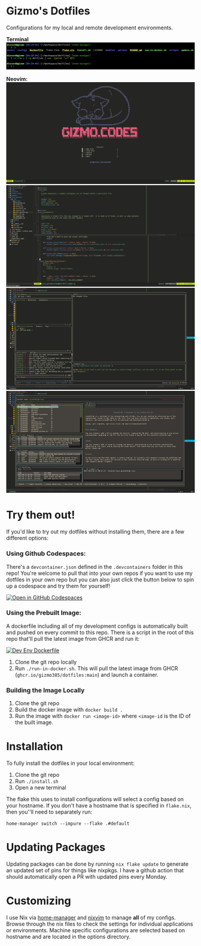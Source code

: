 Gizmo's Dotfiles
=======

Configurations for my local and remote development environments.

**Terminal**
![screenshot of my terminal](./assets/terminal.png)

**Neovim:**
![Neovim startup screen](./assets/VimHomescreen.png)
![Neovim editing](./assets/VimEditingFile.png)
![Neovim LazyGit integration](./assets/VimLazyGit.png)
![Neovim LazyGithub integration](./assets/VimLazyGithub.png)

# Try them out!

If you'd like to try out my dotfiles without installing them, there are a few different options:

### Using Github Codespaces:

There's a `devcontainer.json` defined in the `.devcontainers` folder in this repo! You're welcome to pull that into your own repos if you want to use my dotfiles in your own repo but you can also just click the button below to spin up a codespace and try them for yourself!

[![Open in GitHub Codespaces](https://github.com/codespaces/badge.svg)](https://codespaces.new/gizmo385/dotfiles?quickstart=1)

### Using the Prebuilt Image:

A dockerfile including all of my development configs is automatically built and pushed on every commit to this repo. There is a script in the root of this repo that'll pull the latest image from GHCR and run it:

[![Dev Env Dockerfile](https://github.com/gizmo385/dotfiles/actions/workflows/docker-image.yml/badge.svg?branch=main)](https://github.com/gizmo385/dotfiles/actions/workflows/docker-image.yml)

1. Clone the git repo locally
2. Run `./run-in-docker.sh`. This will pull the latest image from GHCR (`ghcr.io/gizmo385/dotfiles:main`) and launch a container.

### Building the Image Locally

1. Clone the git repo
2. Build the docker image with `docker build .`
3. Run the image with `docker run <image-id>` where `<image-id` is the ID of the built image.

# Installation

To fully install the dotfiles in your local environment:

1. Clone the git repo
2. Run `./install.sh`
3. Open a new terminal

The flake this uses to install configurations will select a config based on your hostname. If you don't have a hostname that is specified in `flake.nix`, then you''ll need to separately run:

```
home-manager switch --impure --flake .#default
```

# Updating Packages

Updating packages can be done by running `nix flake update` to generate an updated set of pins for things like nixpkgs. I have a github action that should automatically open a PR with updated pins every Monday.

# Customizing

I use Nix via [home-manager](https://github.com/nix-community/home-manager) and [nixvim](https://github.com/nix-community/nixvim) to manage **all** of my configs. Browse through the nix files to check the settings for individual applications or environments. Machine specific configurations are selected based on hostname and are located in the options directory.
